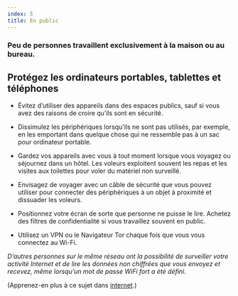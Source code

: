 ```yaml
---
index: 5
title: En public
---
```

### Peu de personnes travaillent exclusivement à la maison ou au bureau.

## Protégez les ordinateurs portables, tablettes et téléphones

- Évitez d’utiliser des appareils dans des espaces publics, sauf si vous avez des raisons de croire qu’ils sont en sécurité.

- Dissimulez les périphériques lorsqu’ils ne sont pas utilisés, par exemple, en les emportant dans quelque chose qui ne ressemble pas à un sac pour ordinateur portable.

- Gardez vos appareils avec vous à tout moment lorsque vous voyagez ou séjournez dans un hôtel. Les voleurs exploitent souvent les repas et les visites aux toilettes pour voler du matériel non surveillé.

- Envisagez de voyager avec un câble de sécurité que vous pouvez utiliser pour connecter des périphériques à un objet à proximité et dissuader les voleurs.

- Positionnez votre écran de sorte que personne ne puisse le lire. Achetez des filtres de confidentialité si vous travaillez souvent en public.

- Utilisez un VPN ou le Navigateur Tor chaque fois que vous vous connectez au Wi-Fi.

*D’autres personnes sur le même réseau ont la possibilité de surveiller votre activité Internet et de lire les données non chiffrées que vous envoyez et recevez, même lorsqu’un mot de passe WiFi fort a été défini.*

(Apprenez-en plus à ce sujet dans [internet](umbrella://communications/the-internet/beginner).)